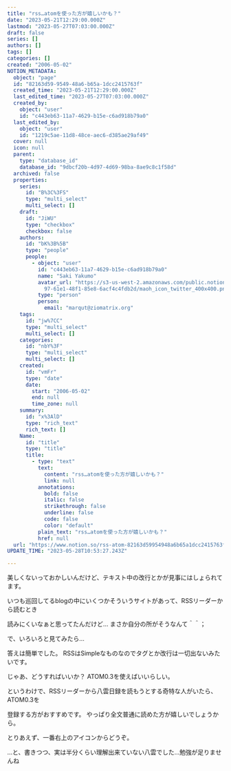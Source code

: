 ```yaml
---
title: "rss…atomを使った方が嬉しいかも？"
date: "2023-05-21T12:29:00.000Z"
lastmod: "2023-05-27T07:03:00.000Z"
draft: false
series: []
authors: []
tags: []
categories: []
created: "2006-05-02"
NOTION_METADATA:
  object: "page"
  id: "82163d59-9549-48a6-b65a-1dcc2415763f"
  created_time: "2023-05-21T12:29:00.000Z"
  last_edited_time: "2023-05-27T07:03:00.000Z"
  created_by:
    object: "user"
    id: "c443eb63-11a7-4629-b15e-c6ad918b79a0"
  last_edited_by:
    object: "user"
    id: "1219c5ae-11d8-48ce-aec6-d385ae29af49"
  cover: null
  icon: null
  parent:
    type: "database_id"
    database_id: "9dbcf20b-4d97-4d69-98ba-8ae9c8c1f58d"
  archived: false
  properties:
    series:
      id: "B%3C%3FS"
      type: "multi_select"
      multi_select: []
    draft:
      id: "JiWU"
      type: "checkbox"
      checkbox: false
    authors:
      id: "bK%3B%5B"
      type: "people"
      people:
        - object: "user"
          id: "c443eb63-11a7-4629-b15e-c6ad918b79a0"
          name: "Saki Yakumo"
          avatar_url: "https://s3-us-west-2.amazonaws.com/public.notion-static.com/3ad1c4\
            97-61e1-48f1-85e8-6acf4c4fdb2d/maoh_icon_twitter_400x400.png"
          type: "person"
          person:
            email: "marqut@ziomatrix.org"
    tags:
      id: "jw%7CC"
      type: "multi_select"
      multi_select: []
    categories:
      id: "nbY%3F"
      type: "multi_select"
      multi_select: []
    created:
      id: "vmFr"
      type: "date"
      date:
        start: "2006-05-02"
        end: null
        time_zone: null
    summary:
      id: "x%3AlD"
      type: "rich_text"
      rich_text: []
    Name:
      id: "title"
      type: "title"
      title:
        - type: "text"
          text:
            content: "rss…atomを使った方が嬉しいかも？"
            link: null
          annotations:
            bold: false
            italic: false
            strikethrough: false
            underline: false
            code: false
            color: "default"
          plain_text: "rss…atomを使った方が嬉しいかも？"
          href: null
  url: "https://www.notion.so/rss-atom-82163d59954948a6b65a1dcc2415763f"
UPDATE_TIME: "2023-05-28T10:53:27.243Z"

---
```

<link rel="stylesheet" href="https://cdn.jsdelivr.net/npm/katex@0.16.2/dist/katex.min.css" integrity="sha384-bYdxxUwYipFNohQlHt0bjN/LCpueqWz13HufFEV1SUatKs1cm4L6fFgCi1jT643X" crossorigin="anonymous">


美しくないっておかしいんだけど、テキスト中の改行とかが見事にはしょられてます。


いつも巡回してるblogの中にいくつかそういうサイトがあって、RSSリーダーから読むとき


読みにくいなぁと思ってたんだけど… まさか自分の所がそうなんて＾＾；


で、いろいろと見てみたら…


答えは簡単でした。 RSSはSimpleなものなのでタグとか改行は一切出ないみたいです。


じゃあ、どうすればいいか？ ATOM0.3を使えばいいらしい。


というわけで、RSSリーダーから八雲日録を読もうとする奇特な人がいたら、ATOM0.3を


登録する方がおすすめです。 やっぱり全文普通に読めた方が嬉しいでしょうから。


とりあえず、一番右上のアイコンからどうぞ。


…と、書きつつ、実は半分くらい理解出来ていない八雲でした…勉強が足りませんね

